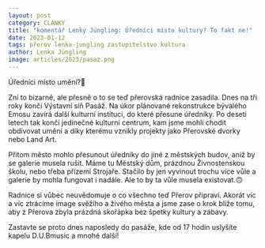 ```yaml
---
layout: post
category: CLANKY
title: "komentář Lenky Jüngling: Úředníci místo kultury? To fakt ne!"
date: 2023-01-12
tags: přerov lenka-jungling zastupitelstvo kultura
author: Lenka Jüngling
image: articles/2023/pasaz.png
---
```

Úředníci místo umění?🫠

Zní to bizarně, ale přesně o to se teď přerovská radnice zasadila. Dnes na tři roky končí Výstavní síň Pasáž.
Na úkor plánované rekonstrukce bývalého Emosu zavírá další kulturní instituci, do které přesune úředníky. Po deseti letech tak končí jedinečné kulturní centrum, kam jsme mohli chodit obdivovat umění a díky kterému vznikly projekty jako Přerovské dvorky nebo Land Art. 

Přitom město mohlo přesunout úředníky do jiné z městských budov, aniž by se galerie musela rušit. Máme tu Městský dům, prázdnou Živnostenskou školu, nebo třeba přízemí Strojaře. Stačilo by jen vyvinout trochu více vůle a galerie by mohla fungovat i nadále. Ale to by ta vůle musela existovat.🙃

Radnice si vůbec neuvědomuje o co všechno teď Přerov připraví. Akorát víc a víc ztrácíme image svěžího a živého města a jsme zase o krok blíže tomu, aby z Přerova zbyla prázdná skořápka bez špetky kultury a zábavy. 

Zastavte se proto dnes naposledy do pasáže, kde od 17 hodin uslyšíte kapelu D.U.Bmusic a mnohé další! 
